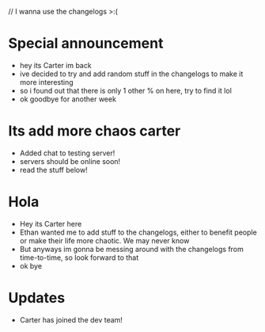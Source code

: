 // I wanna use the changelogs >:(
# Special announcement

- hey its Carter im back
- ive decided to try and add random stuff in the changelogs to make it more interesting
- so i found out that there is only 1 other % on here, try to find it lol
- ok goodbye for another week

# Its add more chaos carter

- Added chat to testing server!
- servers should be online soon!
- read the stuff below!
# Hola

- Hey its Carter here
- Ethan wanted me to add stuff to the changelogs, either to benefit people or make their life more chaotic. We may never know
- But anyways im gonna be messing around with the changelogs from time-to-time, so look forward to  that
- ok bye

# Updates

- Carter has joined the dev team!

